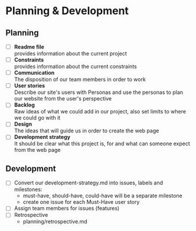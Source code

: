 # Planning & Development

## Planning

- [ ] **Readme file**  
       provides information about the current project
- [ ] **Constraints**  
       provides information about the current constraints
- [ ] **Communication**  
       The disposition of our team members in order to work
- [ ] **User stories**  
       Describe our site's users with Personas and use the personas to plan our website
      from the user's perspective
- [ ] **Backlog**  
       Raw ideas of what we could add in our project, also set limits to where we
      could go with it
- [ ] **Design**  
       The ideas that will guide us in order to create the web page
- [ ] **Development strategy**  
       It should be clear what this project is, for and what can someone expect from
      the web page

## Development

- [ ] Convert our development-strategy.md into issues, labels and milestones:
  - must-have, should-have, could-have will be a separate milestone
  - create one issue for each Must-Have user story
- [ ] Assign team members for issues (features)
- [ ] Retrospective
  - planning/retrospective.md

